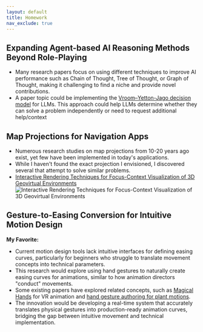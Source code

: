 ```yaml
---
layout: default
title: Homework
nav_exclude: true
---
```


## Expanding Agent-based AI Reasoning Methods Beyond Role-Playing

- Many research papers focus on using different techniques to improve AI performance such as Chain of Thought, Tree of Thought, or Graph of Thought, making it challenging to find a niche and provide novel contributions.
- A paper topic could be implementing the [Vroom–Yetton-Jago decision model](https://lead-conduct.de/2023/12/06/vroom-yetton-jago-entscheidungsmodell/) for LLMs. This approach could help LLMs determine whether they can solve a problem independently or need to request additional help/context

## Map Projections for Navigation Apps

- Numerous research studies on map projections from 10-20 years ago exist, yet few have been implemented in today's applications.
- While I haven't found the exact projection I envisioned, I discovered several that attempt to solve similar problems.
- [Interactive Rendering Techniques for Focus-Context Visualization of 3D Geovirtual Environments](https://www.researchgate.net/publication/250615201_Interactive_Rendering_Techniques_for_FocusContext_Visualization_of_3D_Geovirtual_Environments)
  ![Interactive Rendering Techniques for Focus-Context Visualization of 3D Geovirtual Environments](https://www.researchgate.net/profile/Matthias-Trapp-2/publication/250615201/figure/fig6/AS:613444235583557@1523267911819/Multi-perspective-view-using-different-visual-representations.png)

## Gesture-to-Easing Conversion for Intuitive Motion Design

**My Favorite:**

- Current motion design tools lack intuitive interfaces for defining easing curves, particularly for beginners who struggle to translate movement concepts into technical parameters.
- This research would explore using hand gestures to naturally create easing curves for animations, similar to how animation directors "conduct" movements.
- Some existing papers have explored related concepts, such as [Magical Hands](https://www.dgp.toronto.edu/projects/magical-hands/) for VR animation and [hand gesture authoring for plant motions](https://www.researchgate.net/publication/313546538_Interactive_authoring_of_bending_and_twisting_motions_of_short_plants_using_hand_gestures_CHEN_AND_JOHAN).
- The innovation would be developing a real-time system that accurately translates physical gestures into production-ready animation curves, bridging the gap between intuitive movement and technical implementation.
